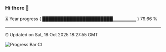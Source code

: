 ### Hi there 👋

⏳ Year progress { ███████████████████████▁▁▁▁▁▁▁ } 79.66 %

---

⏰ Updated on Sat, 18 Oct 2025 18:27:55 GMT

![Progress Bar CI](https://github.com/liununu/liununu/workflows/Progress%20Bar%20CI/badge.svg)
